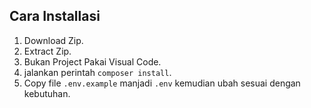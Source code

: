 ## Cara Installasi
1. Download Zip.
2. Extract Zip.
3. Bukan Project Pakai Visual Code.
4. jalankan perintah `composer install`.
5. Copy file `.env.example` manjadi `.env` kemudian ubah sesuai dengan kebutuhan.
